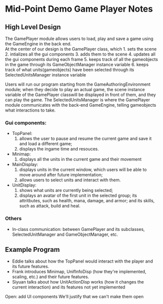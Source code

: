 Mid-Point Demo Game Player Notes
====

## High Level Design
The GamePlayer module allows users to load, play and save a game using the GameEngine in the back end. <br/>
At the center of our design is the GamePlayer class, which
    1. sets the scene
    2. intializes all the gui components
    3. adds them to the scene
    4. updates all the gui components during each frame
    5. keeps track of all the gameobjects in the game through its GameObjectManager instance variable
    6. keeps track of what units(gameobjects) have been selected through its SelectedUnitsManager instance variable<br/>

Users will run our program starting from the GameAuthoringEnvironment module; when they decide to play an actual game, the scene instance variable of the GamePlayer classwill be displayed in front of them, and they can play the game.
The SelectedUnitsManager is where the GamePlayer module communicates with the back-end GameEngine, telling gameobjects what interactions to take.

### Gui components:
* TopPanel:
    1. allows the user to pause and resume the current game and save it and load a different game;
    2. displays the ingame time and resouces.
* Minimap:
    1. displays all the units in the current game and their movement
* MainDisplay:
    1. displays units in the current window, which users will be able to move around after future implementation;
    2. allows users to select units and interact with them.
* UnitDisplay:
    1. shows what units are currently being selected;
    2. displays an avatar of the first unit in the selected group; its attritbutes, such as health, mana, damage, and armor; and its skills, such as attack, build and heal.

### Others
* In-class communication: between GamePlayer and its subclasses, SelectedUnitManager and GameObjectManager, etc.

## Example Program 
* Eddie talks about how the TopPanel would interact with the player and its future features.
* Frank introduces Minimap, UnifInfoDisp (how they're implemented, scaling, etc.) and their future features.
* Siyuan talks about how UnitActionDisp works (how it changes the current interaction) and its features not yet implemented

Open: add UI components
We'll justify that we can't make them open